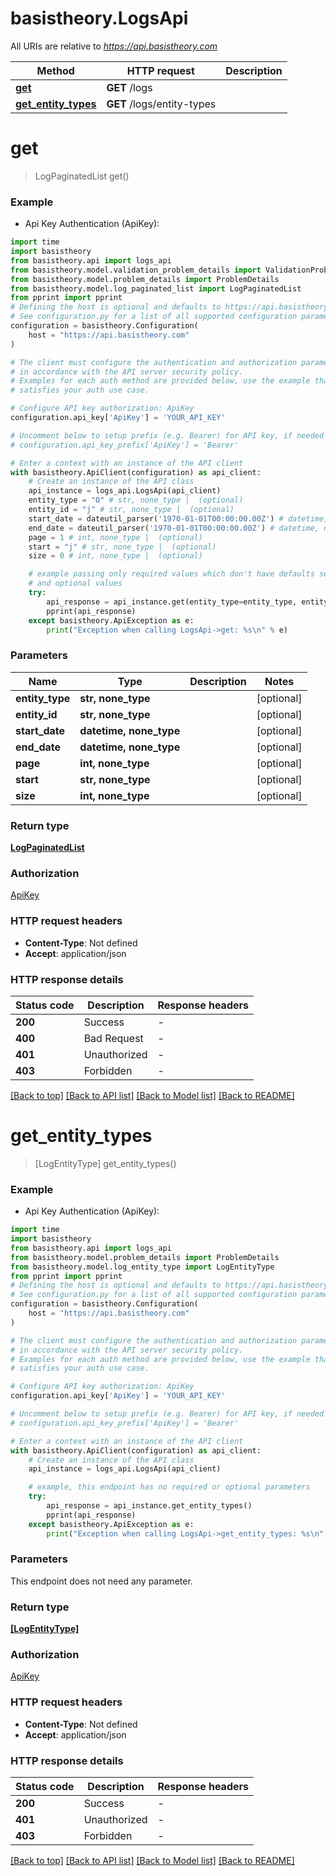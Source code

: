 # basistheory.LogsApi

All URIs are relative to *https://api.basistheory.com*

Method | HTTP request | Description
------------- | ------------- | -------------
[**get**](LogsApi.md#get) | **GET** /logs | 
[**get_entity_types**](LogsApi.md#get_entity_types) | **GET** /logs/entity-types | 


# **get**
> LogPaginatedList get()



### Example

* Api Key Authentication (ApiKey):

```python
import time
import basistheory
from basistheory.api import logs_api
from basistheory.model.validation_problem_details import ValidationProblemDetails
from basistheory.model.problem_details import ProblemDetails
from basistheory.model.log_paginated_list import LogPaginatedList
from pprint import pprint
# Defining the host is optional and defaults to https://api.basistheory.com
# See configuration.py for a list of all supported configuration parameters.
configuration = basistheory.Configuration(
    host = "https://api.basistheory.com"
)

# The client must configure the authentication and authorization parameters
# in accordance with the API server security policy.
# Examples for each auth method are provided below, use the example that
# satisfies your auth use case.

# Configure API key authorization: ApiKey
configuration.api_key['ApiKey'] = 'YOUR_API_KEY'

# Uncomment below to setup prefix (e.g. Bearer) for API key, if needed
# configuration.api_key_prefix['ApiKey'] = 'Bearer'

# Enter a context with an instance of the API client
with basistheory.ApiClient(configuration) as api_client:
    # Create an instance of the API class
    api_instance = logs_api.LogsApi(api_client)
    entity_type = "O" # str, none_type |  (optional)
    entity_id = "j" # str, none_type |  (optional)
    start_date = dateutil_parser('1970-01-01T00:00:00.00Z') # datetime, none_type |  (optional)
    end_date = dateutil_parser('1970-01-01T00:00:00.00Z') # datetime, none_type |  (optional)
    page = 1 # int, none_type |  (optional)
    start = "j" # str, none_type |  (optional)
    size = 0 # int, none_type |  (optional)

    # example passing only required values which don't have defaults set
    # and optional values
    try:
        api_response = api_instance.get(entity_type=entity_type, entity_id=entity_id, start_date=start_date, end_date=end_date, page=page, start=start, size=size)
        pprint(api_response)
    except basistheory.ApiException as e:
        print("Exception when calling LogsApi->get: %s\n" % e)
```


### Parameters

Name | Type | Description  | Notes
------------- | ------------- | ------------- | -------------
 **entity_type** | **str, none_type**|  | [optional]
 **entity_id** | **str, none_type**|  | [optional]
 **start_date** | **datetime, none_type**|  | [optional]
 **end_date** | **datetime, none_type**|  | [optional]
 **page** | **int, none_type**|  | [optional]
 **start** | **str, none_type**|  | [optional]
 **size** | **int, none_type**|  | [optional]

### Return type

[**LogPaginatedList**](LogPaginatedList.md)

### Authorization

[ApiKey](../README.md#ApiKey)

### HTTP request headers

 - **Content-Type**: Not defined
 - **Accept**: application/json


### HTTP response details

| Status code | Description | Response headers |
|-------------|-------------|------------------|
**200** | Success |  -  |
**400** | Bad Request |  -  |
**401** | Unauthorized |  -  |
**403** | Forbidden |  -  |

[[Back to top]](#) [[Back to API list]](../README.md#documentation-for-api-endpoints) [[Back to Model list]](../README.md#documentation-for-models) [[Back to README]](../README.md)

# **get_entity_types**
> [LogEntityType] get_entity_types()



### Example

* Api Key Authentication (ApiKey):

```python
import time
import basistheory
from basistheory.api import logs_api
from basistheory.model.problem_details import ProblemDetails
from basistheory.model.log_entity_type import LogEntityType
from pprint import pprint
# Defining the host is optional and defaults to https://api.basistheory.com
# See configuration.py for a list of all supported configuration parameters.
configuration = basistheory.Configuration(
    host = "https://api.basistheory.com"
)

# The client must configure the authentication and authorization parameters
# in accordance with the API server security policy.
# Examples for each auth method are provided below, use the example that
# satisfies your auth use case.

# Configure API key authorization: ApiKey
configuration.api_key['ApiKey'] = 'YOUR_API_KEY'

# Uncomment below to setup prefix (e.g. Bearer) for API key, if needed
# configuration.api_key_prefix['ApiKey'] = 'Bearer'

# Enter a context with an instance of the API client
with basistheory.ApiClient(configuration) as api_client:
    # Create an instance of the API class
    api_instance = logs_api.LogsApi(api_client)

    # example, this endpoint has no required or optional parameters
    try:
        api_response = api_instance.get_entity_types()
        pprint(api_response)
    except basistheory.ApiException as e:
        print("Exception when calling LogsApi->get_entity_types: %s\n" % e)
```


### Parameters
This endpoint does not need any parameter.

### Return type

[**[LogEntityType]**](LogEntityType.md)

### Authorization

[ApiKey](../README.md#ApiKey)

### HTTP request headers

 - **Content-Type**: Not defined
 - **Accept**: application/json


### HTTP response details

| Status code | Description | Response headers |
|-------------|-------------|------------------|
**200** | Success |  -  |
**401** | Unauthorized |  -  |
**403** | Forbidden |  -  |

[[Back to top]](#) [[Back to API list]](../README.md#documentation-for-api-endpoints) [[Back to Model list]](../README.md#documentation-for-models) [[Back to README]](../README.md)

